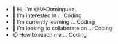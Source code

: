 - 👋 Hi, I’m @M-Dominguez
- 👀 I’m interested in ... Coding
- 🌱 I’m currently learning ... Coding
- 💞️ I’m looking to collaborate on ... Coding
- 📫 How to reach me ... Coding

<!---
M-Dominguez/M-Dominguez is a ✨ special ✨ repository because its `README.md` (this file) appears on your GitHub profile.
You can click the Preview link to take a look at your changes.
--->
